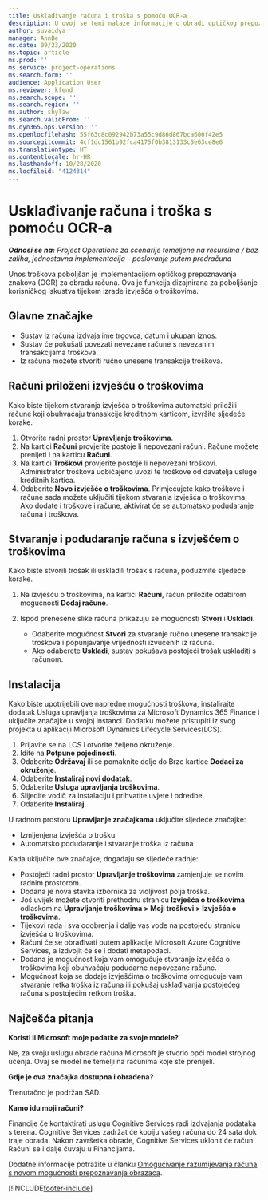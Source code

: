 ```yaml
---
title: Usklađivanje računa i troška s pomoću OCR-a
description: U ovoj se temi nalaze informacije o obradi optičkog prepoznavanja znakova (OCR, optical character recognition) za račune.
author: suvaidya
manager: AnnBe
ms.date: 09/23/2020
ms.topic: article
ms.prod: ''
ms.service: project-operations
ms.search.form: ''
audience: Application User
ms.reviewer: kfend
ms.search.scope: ''
ms.search.region: ''
ms.author: shylaw
ms.search.validFrom: ''
ms.dyn365.ops.version: ''
ms.openlocfilehash: 55f63c8c092942b73a55c9d86d867bca600f42e5
ms.sourcegitcommit: 4cf1dc1561b92fca4175f0b3813133c5e63ce8e6
ms.translationtype: HT
ms.contentlocale: hr-HR
ms.lasthandoff: 10/28/2020
ms.locfileid: "4124314"
---
```

# <a name="match-a-receipt-to-an-expense-using-ocr"></a>Usklađivanje računa i troška s pomoću OCR-a

_**Odnosi se na:** Project Operations za scenarije temeljene na resursima / bez zaliha, jednostavna implementacija – poslovanje putem predračuna_

Unos troškova poboljšan je implementacijom optičkog prepoznavanja znakova (OCR) za obradu računa. Ova je funkcija dizajnirana za poboljšanje korisničkog iskustva tijekom izrade izvješća o troškovima.

## <a name="key-features"></a>Glavne značajke

- Sustav iz računa izdvaja ime trgovca, datum i ukupan iznos.
- Sustav će pokušati povezati nevezane račune s nevezanim transakcijama troškova.
- Iz računa možete stvoriti ručno unesene transakcije troškova.

## <a name="attach-receipts-to-an-expense-report"></a>Računi priloženi izvješću o troškovima

Kako biste tijekom stvaranja izvješća o troškovima automatski priložili račune koji obuhvaćaju transakcije kreditnom karticom, izvršite sljedeće korake.

  1. Otvorite radni prostor **Upravljanje troškovima**.
  2. Na kartici **Računi** provjerite postoje li nepovezani računi. Račune možete prenijeti i na karticu **Računi**.
  3. Na kartici **Troškovi** provjerite postoje li nepovezani troškovi. Administrator troškova uobičajeno uvozi te troškove od davatelja usluge kreditnih kartica.
  4. Odaberite **Novo izvješće o troškovima**. Primjećujete kako troškove i račune sada možete uključiti tijekom stvaranja izvješća o troškovima. Ako dodate i troškove i račune, aktivirat će se automatsko podudaranje računa i troškova.

## <a name="create-or-match-receipts-to-an-expense-report"></a>Stvaranje i podudaranje računa s izvješćem o troškovima
Kako biste stvorili trošak ili uskladili trošak s računa, poduzmite sljedeće korake.

  1. Na izvješću o troškovima, na kartici **Računi**, račun priložite odabirom mogućnosti **Dodaj račune**.
  2. Ispod prenesene slike računa prikazuju se mogućnosti **Stvori** i **Uskladi**.

      - Odaberite mogućnost **Stvori** za stvaranje ručno unesene transakcije troškova i popunjavanje vrijednosti izvučenih iz računa.
      - Ako odaberete **Uskladi**, sustav pokušava postojeći trošak uskladiti s računom.

## <a name="installation"></a>Instalacija

Kako biste upotrijebili ove napredne mogućnosti troškova, instalirajte dodatak Usluga upravljanja troškovima za Microsoft Dynamics 365 Finance i uključite značajke u svojoj instanci. Dodatku možete pristupiti iz svog projekta u aplikaciji Microsoft Dynamics Lifecycle Services(LCS).

1. Prijavite se na LCS i otvorite željeno okruženje.
2. Idite na **Potpune pojedinosti**.
3. Odaberite **Održavaj** ili se pomaknite dolje do Brze kartice **Dodaci za okruženje**.
4. Odaberite **Instaliraj novi dodatak**.
5. Odaberite **Usluga upravljanja troškovima**.
6. Slijedite vodič za instalaciju i prihvatite uvjete i odredbe.
7. Odaberite **Instaliraj**.

U radnom prostoru **Upravljanje značajkama** uključite sljedeće značajke:

- Izmijenjena izvješća o trošku
- Automatsko podudaranje i stvaranje troška iz računa

Kada uključite ove značajke, događaju se sljedeće radnje:

- Postojeći radni prostor **Upravljanje troškovima** zamjenjuje se novim radnim prostorom.
- Dodana je nova stavka izbornika za vidljivost polja troška.
- Još uvijek možete otvoriti prethodnu stranicu **Izvješća o troškovima** odlaskom na **Upravljanje troškovima > Moji troškovi > Izvješća o troškovima**.
- Tijekovi rada i sva odobrenja i dalje vas vode na postojeću stranicu izvješća o troškovima.
- Računi će se obrađivati putem aplikacije Microsoft Azure Cognitive Services, a izdvojit će se i dodati metapodaci.
- Dodana je mogućnost koja vam omogućuje stvaranje izvješća o troškovima koji obuhvaćaju podudarne nepovezane račune.
- Mogućnost koja se dodaje izvješćima o troškovima omogućuje vam stvaranje retka troška iz računa ili pokušaj usklađivanja postojećeg računa s postojećim retkom troška.

## <a name="frequently-asked-questions"></a>Najčešća pitanja

**Koristi li Microsoft moje podatke za svoje modele?**

Ne, za svoju uslugu obrade računa Microsoft je stvorio opći model strojnog učenja. Ovaj se model ne temelji na računima koje ste prenijeli.

**Gdje je ova značajka dostupna i obrađena?**

Trenutačno je podržan SAD.

**Kamo idu moji računi?**

Financije će kontaktirati uslugu Cognitive Services radi izdvajanja podataka s terena. Cognitive Services zadržat će kopiju vašeg računa do 24 sata dok traje obrada. Nakon završetka obrade, Cognitive Services uklonit će račun. Računi se i dalje čuvaju u Financijama.

Dodatne informacije potražite u članku [Omogućivanje razumijevanja računa s novom mogućnosti prepoznavanja obrazaca](https://azure.microsoft.com/blog/enable-receipt-understanding-with-form-recognizer-s-new-capability/).


[!INCLUDE[footer-include](../includes/footer-banner.md)]